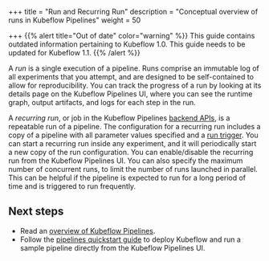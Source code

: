 +++
title = "Run and Recurring Run"
description = "Conceptual overview of runs in Kubeflow Pipelines"
weight = 50
                    
+++
{{% alert title="Out of date" color="warning" %}}
This guide contains outdated information pertaining to Kubeflow 1.0. This guide
needs to be updated for Kubeflow 1.1.
{{% /alert %}}

A *run* is a single execution of a pipeline. Runs comprise an immutable log of
all experiments that you attempt, and are designed to be self-contained to allow
for reproducibility. You can track the progress of a run by looking at its
details page on the Kubeflow Pipelines UI, where you can see the runtime graph,
output artifacts, and logs for each step in the run.

<a id=recurring-run></a>
A *recurring run*, or job in the Kubeflow Pipelines [backend APIs](https://github.com/kubeflow/pipelines/tree/06e4dc660498ce10793d566ca50b8d0425b39981/backend/api/go_http_client/job_client), is a repeatable run of
a pipeline. The configuration for a recurring run includes a copy of a pipeline
with all parameter values specified and a 
[run trigger](/docs/pipelines/concepts/run-trigger/).
You can start a recurring run inside any experiment, and it will periodically
start a new copy of the run configuration. You can enable/disable the recurring
run from the Kubeflow Pipelines UI. You can also specify the maximum number of
concurrent runs, to limit the number of runs launched in parallel. This can be
helpful if the pipeline is expected to run for a long period of time and is
triggered to run frequently.

## Next steps

* Read an [overview of Kubeflow Pipelines](/docs/pipelines/pipelines-overview/).
* Follow the [pipelines quickstart guide](/docs/pipelines/pipelines-quickstart/) 
  to deploy Kubeflow and run a sample pipeline directly from the Kubeflow 
  Pipelines UI.
